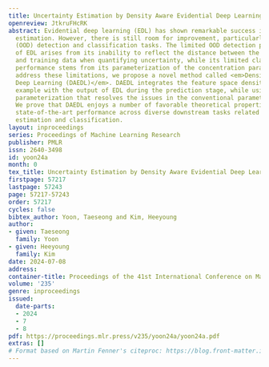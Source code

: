 ```yaml
---
title: Uncertainty Estimation by Density Aware Evidential Deep Learning
openreview: JtkruFHcRK
abstract: Evidential deep learning (EDL) has shown remarkable success in uncertainty
  estimation. However, there is still room for improvement, particularly in out-of-distribution
  (OOD) detection and classification tasks. The limited OOD detection performance
  of EDL arises from its inability to reflect the distance between the testing example
  and training data when quantifying uncertainty, while its limited classification
  performance stems from its parameterization of the concentration parameters. To
  address these limitations, we propose a novel method called <em>Density Aware Evidential
  Deep Learning (DAEDL)</em>. DAEDL integrates the feature space density of the testing
  example with the output of EDL during the prediction stage, while using a novel
  parameterization that resolves the issues in the conventional parameterization.
  We prove that DAEDL enjoys a number of favorable theoretical properties. DAEDL demonstrates
  state-of-the-art performance across diverse downstream tasks related to uncertainty
  estimation and classification.
layout: inproceedings
series: Proceedings of Machine Learning Research
publisher: PMLR
issn: 2640-3498
id: yoon24a
month: 0
tex_title: Uncertainty Estimation by Density Aware Evidential Deep Learning
firstpage: 57217
lastpage: 57243
page: 57217-57243
order: 57217
cycles: false
bibtex_author: Yoon, Taeseong and Kim, Heeyoung
author:
- given: Taeseong
  family: Yoon
- given: Heeyoung
  family: Kim
date: 2024-07-08
address:
container-title: Proceedings of the 41st International Conference on Machine Learning
volume: '235'
genre: inproceedings
issued:
  date-parts:
  - 2024
  - 7
  - 8
pdf: https://proceedings.mlr.press/v235/yoon24a/yoon24a.pdf
extras: []
# Format based on Martin Fenner's citeproc: https://blog.front-matter.io/posts/citeproc-yaml-for-bibliographies/
---
```

